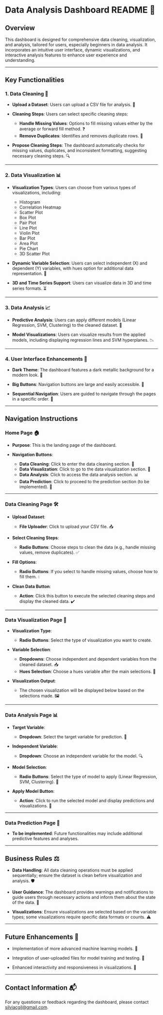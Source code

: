 # Data Analysis Dashboard README 🚀

## Overview
This dashboard is designed for comprehensive data cleaning, visualization, and analysis, tailored for users, especially beginners in data analysis. It incorporates an intuitive user interface, dynamic visualizations, and interactive analysis features to enhance user experience and understanding.

---

## Key Functionalities

### 1. Data Cleaning 🧹
- **Upload a Dataset**: Users can upload a CSV file for analysis. 📂
  
- **Cleaning Steps**: Users can select specific cleaning steps:
  - **Handle Missing Values**: Options to fill missing values either by the average or forward fill method. ❓
  - **Remove Duplicates**: Identifies and removes duplicate rows. 🚫
  
- **Propose Cleaning Steps**: The dashboard automatically checks for missing values, duplicates, and inconsistent formatting, suggesting necessary cleaning steps. 🔍

---

### 2. Data Visualization 📊
- **Visualization Types**: Users can choose from various types of visualizations, including:
  - Histogram
  - Correlation Heatmap
  - Scatter Plot
  - Box Plot
  - Pair Plot
  - Line Plot
  - Violin Plot
  - Bar Plot
  - Area Plot
  - Pie Chart
  - 3D Scatter Plot

- **Dynamic Variable Selection**: Users can select independent (X) and dependent (Y) variables, with hues option for additional data representation. 🎨

- **3D and Time Series Support**: Users can visualize data in 3D and time series formats. ⏳

---

### 3. Data Analysis 📈
- **Predictive Analysis**: Users can apply different models (Linear Regression, SVM, Clustering) to the cleaned dataset. 🤖

- **Model Visualizations**: Users can visualize results from the applied models, including displaying regression lines and SVM hyperplanes. 📉

---

### 4. User Interface Enhancements 🌟
- **Dark Theme**: The dashboard features a dark metallic background for a modern look. 🌙

- **Big Buttons**: Navigation buttons are large and easily accessible. 🔘

- **Sequential Navigation**: Users are guided to navigate through the pages in a specific order. 📜

---

## Navigation Instructions

### Home Page 🏠
- **Purpose**: This is the landing page of the dashboard.

- **Navigation Buttons**:
  - **Data Cleaning**: Click to enter the data cleaning section. 🧼
  - **Data Visualization**: Click to go to the data visualization section. 🌈
  - **Data Analysis**: Click to access the data analysis section. 📊
  - **Data Prediction**: Click to proceed to the prediction section (to be implemented). 🔮

---

### Data Cleaning Page 🛠️
- **Upload Dataset**: 
  - **File Uploader**: Click to upload your CSV file. 📤

- **Select Cleaning Steps**: 
  - **Radio Buttons**: Choose steps to clean the data (e.g., handle missing values, remove duplicates). ✅

- **Fill Options**: 
  - **Radio Buttons**: If you select to handle missing values, choose how to fill them. 💧

- **Clean Data Button**: 
  - **Action**: Click this button to execute the selected cleaning steps and display the cleaned data. ✔️

---

### Data Visualization Page 🎨
- **Visualization Type**:
  - **Radio Buttons**: Select the type of visualization you want to create.

- **Variable Selection**:
  - **Dropdowns**: Choose independent and dependent variables from the cleaned dataset. 📥
  - **Hues Selection**: Choose a hues variable after the main selections. 🌈

- **Visualization Output**: 
  - The chosen visualization will be displayed below based on the selections made. 🖼️

---

### Data Analysis Page 📊
- **Target Variable**:
  - **Dropdown**: Select the target variable for prediction. 🎯

- **Independent Variable**:
  - **Dropdown**: Choose an independent variable for the model. 🔍

- **Model Selection**:
  - **Radio Buttons**: Select the type of model to apply (Linear Regression, SVM, Clustering). 🤔

- **Apply Model Button**:
  - **Action**: Click to run the selected model and display predictions and visualizations. 🔄

---

### Data Prediction Page 🔮
- **To be implemented**: Future functionalities may include additional predictive features and analyses.

---

## Business Rules ⚖️
- **Data Handling**: All data cleaning operations must be applied sequentially; ensure the dataset is clean before visualization and analysis. 🛡️

- **User Guidance**: The dashboard provides warnings and notifications to guide users through necessary actions and inform them about the state of the data. 📣

- **Visualizations**: Ensure visualizations are selected based on the variable types; some visualizations require specific data formats or counts. ⚠️

---

## Future Enhancements 🚀
- Implementation of more advanced machine learning models. 🤖
  
- Integration of user-uploaded files for model training and testing. 📂
  
- Enhanced interactivity and responsiveness in visualizations. 🌟

---

## Contact Information 📬
For any questions or feedback regarding the dashboard, please contact silviacgil@gmail.com.
